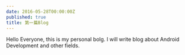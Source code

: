```yaml
---
date: 2016-05-28T00:00:00Z
published: true
title: 第一篇Blog
---
```


Hello Everyone, this is my personal bolg. I will write blog about Android Development and other fields.
